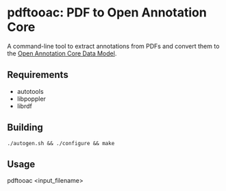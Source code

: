 # pdftooac: PDF to Open Annotation Core

A command-line tool to extract annotations from PDFs and convert them to the
[Open Annotation Core Data Model](http://www.openannotation.org/spec/core/).


## Requirements
  * autotools
  * libpoppler
  * librdf


## Building

`./autogen.sh && ./configure && make`


## Usage

pdftooac <input_filename>
